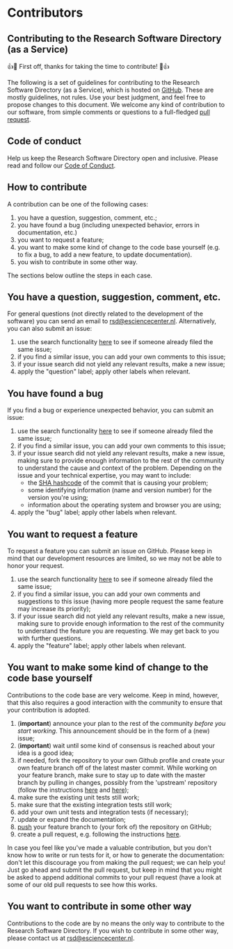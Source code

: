 # Contributors

## Contributing to the Research Software Directory (as a Service)

:+1::tada: First off, thanks for taking the time to contribute! :tada::+1:

The following is a set of guidelines for contributing to the Research Software Directory (as a Service), which is hosted on [GitHub](https://github.com/research-software-directory/RSD-as-a-service).
These are mostly guidelines, not rules. Use your best judgment, and feel free to propose changes to this document.
We welcome any kind of contribution to our software, from simple comments or questions to a full-fledged [pull request](https://help.github.com/articles/about-pull-requests/).

## Code of conduct

Help us keep the Research Software Directory open and inclusive. Please read and follow our [Code of Conduct](./code-of-conduct.md).

## How to contribute

A contribution can be one of the following cases:

1. you have a question, suggestion, comment, etc.;
2. you have found a bug (including unexpected behavior, errors in documentation, etc.)
3. you want to request a feature;
4. you want to make some kind of change to the code base yourself (e.g. to fix a bug, to add a new feature, to update documentation).
5. you wish to contribute in some other way.

The sections below outline the steps in each case.

## You have a question, suggestion, comment, etc.

For general questions (not directly related to the development of the software) you can send an email to rsd@esciencecenter.nl. Alternatively, you can also submit an issue:

1. use the search functionality [here](https://github.com/research-software-directory/RSD-as-a-service/issues) to see if someone already filed the same issue;
2. if you find a similar issue, you can add your own comments to this issue;
3. if your issue search did not yield any relevant results, make a new issue;
4. apply the "question" label; apply other labels when relevant.

## You have found a bug

If you find a bug or experience unexpected behavior, you can submit an issue:

1. use the search functionality [here](https://github.com/research-software-directory/RSD-as-a-service/issues) to see if someone already filed the same issue;
2. if you find a similar issue, you can add your own comments to this issue;
3. if your issue search did not yield any relevant results, make a new issue, making sure to provide enough information to the rest of the community to understand the cause and context of the problem. Depending on the issue and your technical expertise, you may want to include:
    * the [SHA hashcode](https://help.github.com/articles/autolinked-references-and-urls/#commit-shas) of the commit that is causing your problem;
    * some identifying information (name and version number) for the version you're using;
    * information about the operating system and browser you are using;
4. apply the "bug" label; apply other labels when relevant.

## You want to request a feature

To request a feature you can submit an issue on GitHub. Please keep in mind that our development resources are limited, so we may not be able to honor your request.

1. use the search functionality [here](https://github.com/research-software-directory/RSD-as-a-service/issues) to see if someone already filed the same issue;
2. if you find a similar issue, you can add your own comments and suggestions to this issue (having more people request the same feature may increase its priority);
3. if your issue search did not yield any relevant results, make a new issue, making sure to provide enough information to the rest of the community to understand the feature you are requesting. We may get back to you with further questions.
4. apply the "feature" label; apply other labels when relevant.

## You want to make some kind of change to the code base yourself

Contributions to the code base are very welcome. Keep in mind, however, that this also requires a good interaction with the community to ensure that your contribution is adopted.

1. (**important**) announce your plan to the rest of the community _before you start working_. This announcement should be in the form of a (new) issue;
2. (**important**) wait until some kind of consensus is reached about your idea is a good idea;
3. if needed, fork the repository to your own Github profile and create your own feature branch off of the latest master commit. While working on your feature branch, make sure to stay up to date with the master branch by pulling in changes, possibly from the 'upstream' repository (follow the instructions [here](https://help.github.com/articles/configuring-a-remote-for-a-fork/) and [here](https://help.github.com/articles/syncing-a-fork/));
4. make sure the existing unit tests still work;
5. make sure that the existing integration tests still work;
6. add your own unit tests and integration tests (if necessary);
7. update or expand the documentation;
8. [push](http://rogerdudler.github.io/git-guide/) your feature branch to (your fork of) the repository on GitHub;
9. create a pull request, e.g. following the instructions [here](https://help.github.com/articles/creating-a-pull-request/).

In case you feel like you've made a valuable contribution, but you don't know how to write or run tests for it, or how to generate the documentation: don't let this discourage you from making the pull request; we can help you! Just go ahead and submit the pull request, but keep in mind that you might be asked to append additional commits to your pull request (have a look at some of our old pull requests to see how this works.

## You want to contribute in some other way

Contributions to the code are by no means the only way to contribute to the Research Software Directory. If you wish to contribute in some other way, please contact us at rsd@esciencecenter.nl.
